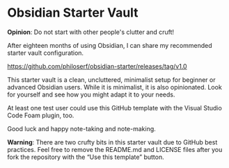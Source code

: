 # Obsidian Starter Vault

**Opinion**: Do not start with other people's clutter and cruft!

After eighteen months of using Obsidian, I can share my recommended starter vault configuration.

https://github.com/philoserf/obsidian-starter/releases/tag/v1.0

This starter vault is a clean, uncluttered, minimalist setup for beginner or advanced Obsidian users. While it is minimalist, it is also opinionated. Look for yourself and see how you might adapt it to your needs.

At least one test user could use this GitHub template with the Visual Studio Code Foam plugin, too.

Good luck and happy note-taking and note-making.

**Warning**: There are two crufty bits in this starter vault due to GitHub best practices. Feel free to remove the README.md and LICENSE files after you fork the repository with the “Use this template” button.
